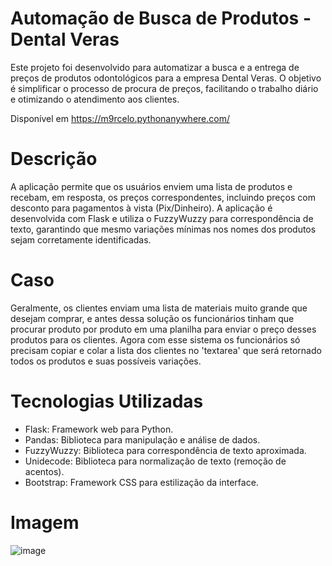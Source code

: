 # Automação de Busca de Produtos - Dental Veras
Este projeto foi desenvolvido para automatizar a busca e a entrega de preços de produtos odontológicos para a empresa Dental Veras. O objetivo é simplificar o processo de procura de preços, facilitando o trabalho diário e otimizando o atendimento aos clientes.

Disponível em https://m9rcelo.pythonanywhere.com/

# Descrição
A aplicação permite que os usuários enviem uma lista de produtos e recebam, em resposta, os preços correspondentes, incluindo preços com desconto para pagamentos à vista (Pix/Dinheiro). A aplicação é desenvolvida com Flask e utiliza o FuzzyWuzzy para correspondência de texto, garantindo que mesmo variações mínimas nos nomes dos produtos sejam corretamente identificadas.

# Caso
Geralmente, os clientes enviam uma lista de materiais muito grande que desejam comprar, e antes dessa solução os funcionários tinham que procurar produto por produto em uma planilha para enviar o preço desses produtos para os clientes. Agora com esse sistema os funcionários só precisam copiar e colar a lista dos clientes no 'textarea' que será retornado todos os produtos e suas possíveis variações.

# Tecnologias Utilizadas
- Flask: Framework web para Python.
- Pandas: Biblioteca para manipulação e análise de dados.
- FuzzyWuzzy: Biblioteca para correspondência de texto aproximada.
- Unidecode: Biblioteca para normalização de texto (remoção de acentos).
- Bootstrap: Framework CSS para estilização da interface.

# Imagem

![image](https://github.com/user-attachments/assets/08db92a0-2fa0-442b-a0c4-99141973a955)

